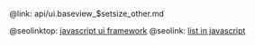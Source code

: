 @link: api/ui.baseview_$setsize_other.md

@seolinktop: [javascript ui framework](https://webix.com)
@seolink: [list in javascript](https://webix.com/widget/list/)
